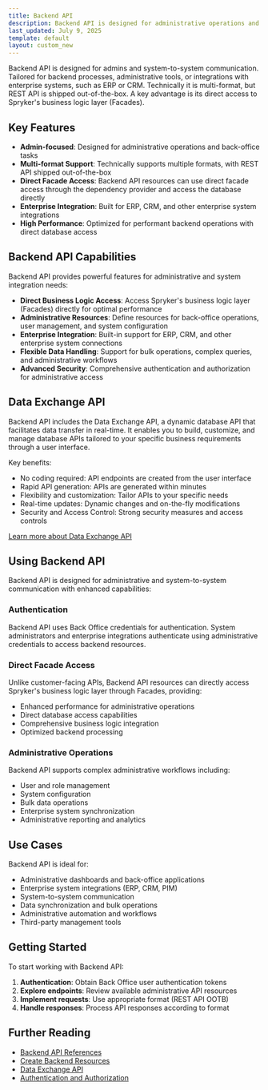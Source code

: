 ```yaml
---
title: Backend API
description: Backend API is designed for administrative operations and system-to-system communication with direct access to Zed Facades.
last_updated: July 9, 2025
template: default
layout: custom_new
---
```


Backend API is designed for admins and system-to-system communication. Tailored for backend processes, administrative tools, or integrations with enterprise systems, such as ERP or CRM. Technically it is multi-format, but REST API is shipped out-of-the-box. A key advantage is its direct access to Spryker's business logic layer (Facades).

## Key Features

- **Admin-focused**: Designed for administrative operations and back-office tasks
- **Multi-format Support**: Technically supports multiple formats, with REST API shipped out-of-the-box
- **Direct Facade Access**: Backend API resources can use direct facade access through the dependency provider and access the database directly
- **Enterprise Integration**: Built for ERP, CRM, and other enterprise system integrations
- **High Performance**: Optimized for performant backend operations with direct database access

## Backend API Capabilities

Backend API provides powerful features for administrative and system integration needs:

- **Direct Business Logic Access**: Access Spryker's business logic layer (Facades) directly for optimal performance
- **Administrative Resources**: Define resources for back-office operations, user management, and system configuration
- **Enterprise Integration**: Built-in support for ERP, CRM, and other enterprise system connections
- **Flexible Data Handling**: Support for bulk operations, complex queries, and administrative workflows
- **Advanced Security**: Comprehensive authentication and authorization for administrative access

## Data Exchange API

Backend API includes the Data Exchange API, a dynamic database API that facilitates data transfer in real-time. It enables you to build, customize, and manage database APIs tailored to your specific business requirements through a user interface.

Key benefits:
- No coding required: API endpoints are created from the user interface
- Rapid API generation: APIs are generated within minutes
- Flexibility and customization: Tailor APIs to your specific needs
- Real-time updates: Dynamic changes and on-the-fly modifications
- Security and Access Control: Strong security measures and access controls

[Learn more about Data Exchange API](/docs/integrations/custom-building-integrations/data-exchange/data-exchange-api.html)

## Using Backend API

Backend API is designed for administrative and system-to-system communication with enhanced capabilities:

### Authentication

Backend API uses Back Office credentials for authentication. System administrators and enterprise integrations authenticate using administrative credentials to access backend resources.

### Direct Facade Access

Unlike customer-facing APIs, Backend API resources can directly access Spryker's business logic layer through Facades, providing:
- Enhanced performance for administrative operations
- Direct database access capabilities
- Comprehensive business logic integration
- Optimized backend processing

### Administrative Operations

Backend API supports complex administrative workflows including:
- User and role management
- System configuration
- Bulk data operations
- Enterprise system synchronization
- Administrative reporting and analytics

## Use Cases

Backend API is ideal for:
- Administrative dashboards and back-office applications
- Enterprise system integrations (ERP, CRM, PIM)
- System-to-system communication
- Data synchronization and bulk operations
- Administrative automation and workflows
- Third-party management tools

## Getting Started

To start working with Backend API:

1. **Authentication**: Obtain Back Office user authentication tokens
2. **Explore endpoints**: Review available administrative API resources
3. **Implement requests**: Use appropriate format (REST API OOTB)
4. **Handle responses**: Process API responses according to format

## Further Reading

- [Backend API References](/docs/integrations/spryker-glue-api/api-references/backend-api/backend-api-b2b-demo-shop-reference.html)
- [Create Backend Resources](/docs/integrations/spryker-glue-api/create-glue-api-applications/create-backend-resources.html)
- [Data Exchange API](/docs/integrations/custom-building-integrations/data-exchange/data-exchange-api.html)
- [Authentication and Authorization](/docs/integrations/spryker-glue-api/authenticating-and-authorization/glue-api-authenticating-and-authorization.html)
